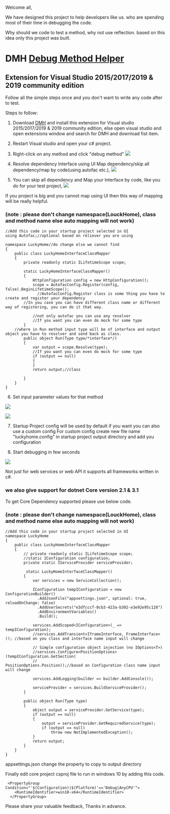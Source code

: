 Welcome all,

We have designed this project to help developers like us. 
who are spending most of their time in debugging the code.

Why should we code to test a method, 
why not use reflection. based on this idea only this project was built.

 
# DMH [Debug Method Helper](https://marketplace.visualstudio.com/items?itemName=BalajiPriya.DebugMethodHelper)

## Extension for Visual Studio 2015/2017/2019 & 2019 community edition 

Follow all the simple steps once and you don't want to write any code after to test.

Steps to follow:
1. Download [DMH](https://marketplace.visualstudio.com/items?itemName=BalajiPriya.DebugMethodHelper) and install this extension for Visual studio 2015/2017/2019 & 2019 community edition, else open visual studio and open extensions window and search for DMH and download fist item.
2. Restart Visual studio and open your c# project.
3. Right-click on any method and click "debug method"
![](/src/DMH.Net/help/image0.png)

4. Resolve dependency Interface using UI Map dependency/skip all dependency/map by code(using autofac etc.),
![](/src/DMH.Net/help/image1.png)

5. You can skip all dependency and Map your Interface by code, like you do for your test project,
![](/src/DMH.Net/help/image2.png)

If you project is big and you cannot map using UI then this way of mapping will be really helpful.

### (note : please don't change namespace(LouckHome), class and method name else auto mapping will not work)

```
//Add this code in your startup project selected in UI
using Autofac;//optional based on reliever you are using

namespace LuckyHome//do change else we cannot find
{
    public class LuckyHomeInterfaceClassMapper
    {
        private readonly static ILifetimeScope scope;

        static LuckyHomeInterfaceClassMapper()
        {
            HttpConfiguration config = new HttpConfiguration();
            scope = AutofacConfig.Register(config, false).BeginLifetimeScope();
	          //AutofacConfig.Register class is some thing you have to create and register your dependency
	    //In you case you can have different class name or different way of registering, you can do it that way.
	    
            //not only autofac you can use any resolver
            //If you want you can even do mock for some type
        }
	//where in Run method input type will be of interface and output object you have to resolver and send back as class.
        public object Run(Type type/*interface*/)
        {
            var output = scope.Resolve(type);
            //If you want you can even do mock for some type
            if (output == null)
            {
            }
            return output;//class

        }
    }
}
```
6. Set input parameter values for that method

![](src/DMH.Net/help/image3.png)

![](src/DMH.Net/help/image4.png)

7. Startup Project config will be used by default if you want you can also use a custom config
For custom config create new file name "luckyhome.config" in startup project output directory and add you configuration

8. Start debugging in few seconds

![](src/DMH.Net/help/image5.png)

Not just for web services or web API it supports all frameworks written in c#.

### we also give support for dotnet Core version 2.1 & 3.1

To get Core Dependency supported please use below code.

### (note : please don't change namespace(LouckHome), class and method name else auto mapping will not work)

```
//Add this code in your startup project selected in UI
namespace LuckyHome
{
    public class LuckyHomeInterfaceClassMapper
    {
        // private readonly static ILifetimeScope scope;
        //static IConfiguration configuration;
        private static IServiceProvider serviceProvider;
        
         static LuckyHomeInterfaceClassMapper()
        {
            var services = new ServiceCollection();
	    
            IConfiguration tempIConfiguration = new ConfigurationBuilder()
              .AddJsonFile("appsettings.json", optional: true, reloadOnChange: false)
              .AddUserSecrets("e3dfcccf-0cb3-423a-b302-e3e92e95c128")
              .AddEnvironmentVariables()
              .Build();
            
            services.AddScoped<IConfiguration>(_ => tempIConfiguration);
            //services.AddTransient<IframeInterface, FrameInterface>(); //based on you class and interface name input will change
	    
            // Simple configuration object injection (no IOptions<T>)
            //services.Configure<PositionOptions>(tempIConfiguration.GetSection(
            //                                        PositionOptions.Position));//based on Configuration class name input will change
	    
            services.AddLogging(builder => builder.AddConsole());
            
            serviceProvider = services.BuildServiceProvider();
        }

        public object Run(Type type)
        {
            object output = serviceProvider.GetService(type);
            if (output == null)
            {
                output = serviceProvider.GetRequiredService(type);
                if (output == null)
                    throw new NotImplementedException();
            }
            return output;
        }
    }
}
```
appsettings.json change the property to copy to output directory

Finally edit core project csproj file to run in windows 10 by adding this code.
```
 <PropertyGroup Condition="'$(Configuration)|$(Platform)'=='Debug|AnyCPU'">
    <RuntimeIdentifier>win10-x64</RuntimeIdentifier>
  </PropertyGroup>
  ```
Please share your valuable feedback, 
Thanks in advance.
